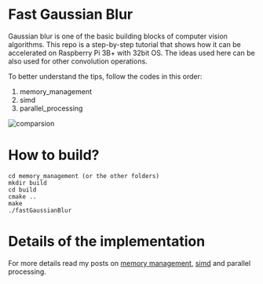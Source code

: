 # Fast Gaussian Blur
Gaussian blur is one of the basic building blocks of computer vision algorithms. This repo is a step-by-step tutorial that shows how it can be accelerated on Raspberry Pi 3B+ with 32bit OS. The ideas used here can be also used for other convolution operations.

To better understand the tips, follow the codes in this order:
1. memory_management 
2. simd
3. parallel_processing

![comparsion](Comparison.jpg&s=1000)

# How to build?
```
cd memory_management (or the other folders)
mkdir build
cd build
cmake ..
make
./fastGaussianBlur
```
# Details of the implementation
For more details read my posts on [memory management](http://imrid.net/?p=4142), [simd](http://imrid.net/?p=4173) and parallel processing.
